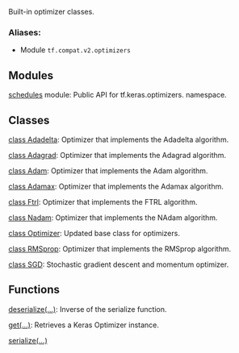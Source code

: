 
Built-in optimizer classes.
### Aliases:
- Module `tf.compat.v2.optimizers`
## Modules
[schedules](https://www.tensorflow.org/api_docs/python/tf/compat/v2/keras/optimizers/schedules) module: Public API for tf.keras.optimizers. namespace.

## Classes
[class Adadelta](https://www.tensorflow.org/api_docs/python/tf/keras/optimizers/Adadelta): Optimizer that implements the Adadelta algorithm.

[class Adagrad](https://www.tensorflow.org/api_docs/python/tf/keras/optimizers/Adagrad): Optimizer that implements the Adagrad algorithm.

[class Adam](https://www.tensorflow.org/api_docs/python/tf/keras/optimizers/Adam): Optimizer that implements the Adam algorithm.

[class Adamax](https://www.tensorflow.org/api_docs/python/tf/keras/optimizers/Adamax): Optimizer that implements the Adamax algorithm.

[class Ftrl](https://www.tensorflow.org/api_docs/python/tf/keras/optimizers/Ftrl): Optimizer that implements the FTRL algorithm.

[class Nadam](https://www.tensorflow.org/api_docs/python/tf/keras/optimizers/Nadam): Optimizer that implements the NAdam algorithm.

[class Optimizer](https://www.tensorflow.org/api_docs/python/tf/keras/optimizers/Optimizer): Updated base class for optimizers.

[class RMSprop](https://www.tensorflow.org/api_docs/python/tf/keras/optimizers/RMSprop): Optimizer that implements the RMSprop algorithm.

[class SGD](https://www.tensorflow.org/api_docs/python/tf/keras/optimizers/SGD): Stochastic gradient descent and momentum optimizer.

## Functions
[deserialize(...)](https://www.tensorflow.org/api_docs/python/tf/keras/optimizers/deserialize): Inverse of the serialize function.

[get(...)](https://www.tensorflow.org/api_docs/python/tf/keras/optimizers/get): Retrieves a Keras Optimizer instance.

[serialize(...)](https://www.tensorflow.org/api_docs/python/tf/keras/optimizers/serialize)

